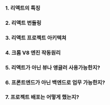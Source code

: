 ### 1. 리액트의 특징

### 2. 리액트 번들링

### 3. 리액트 프로젝트 아키텍쳐

### 4. 크롬 V8 엔진 작동원리

### 5. 리액트가 아닌 뷰나 앵귤러 사용가능한지?

### 6. 프론트엔드가 아닌 백엔드로 업무 가능한지?

### 7. 프로젝트 배포는 어떻게 했는지?

